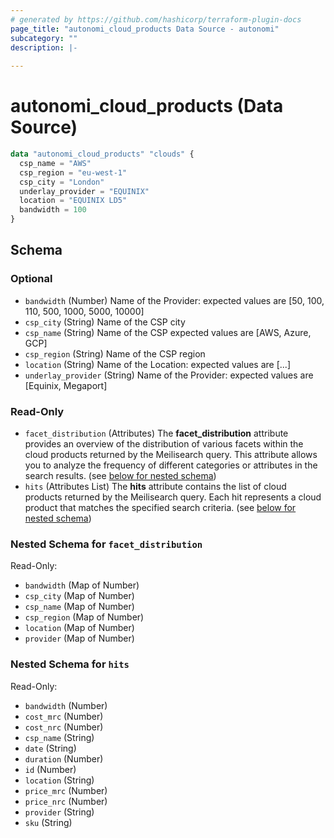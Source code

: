 ```yaml
---
# generated by https://github.com/hashicorp/terraform-plugin-docs
page_title: "autonomi_cloud_products Data Source - autonomi"
subcategory: ""
description: |-
  
---
```


# autonomi_cloud_products (Data Source)

```terraform
data "autonomi_cloud_products" "clouds" {
  csp_name = "AWS"
  csp_region = "eu-west-1"
  csp_city = "London"
  underlay_provider = "EQUINIX"
  location = "EQUINIX LD5"
  bandwidth = 100
} 
```

<!-- schema generated by tfplugindocs -->
## Schema

### Optional

- `bandwidth` (Number) Name of the Provider: expected values are [50, 100, 110, 500, 1000, 5000, 10000]
- `csp_city` (String) Name of the CSP city
- `csp_name` (String) Name of the CSP expected values are [AWS, Azure, GCP]
- `csp_region` (String) Name of the CSP region
- `location` (String) Name of the Location: expected values are [...]
- `underlay_provider` (String) Name of the Provider: expected values are [Equinix, Megaport]

### Read-Only

- `facet_distribution` (Attributes) The **facet_distribution** attribute provides an overview of the distribution of
various facets within the cloud products returned by the Meilisearch query.
This attribute allows you to analyze the frequency of different categories or attributes in the search results.
(see [below for nested schema](#nestedatt--facet_distribution))
- `hits` (Attributes List) The **hits** attribute contains the list of cloud products returned by the Meilisearch
query. Each hit represents a cloud product that matches the specified search criteria.
(see [below for nested schema](#nestedatt--hits))

<a id="nestedatt--facet_distribution"></a>
### Nested Schema for `facet_distribution`

Read-Only:

- `bandwidth` (Map of Number)
- `csp_city` (Map of Number)
- `csp_name` (Map of Number)
- `csp_region` (Map of Number)
- `location` (Map of Number)
- `provider` (Map of Number)

<a id="nestedatt--hits"></a>
### Nested Schema for `hits`

Read-Only:

- `bandwidth` (Number)
- `cost_mrc` (Number)
- `cost_nrc` (Number)
- `csp_name` (String)
- `date` (String)
- `duration` (Number)
- `id` (Number)
- `location` (String)
- `price_mrc` (Number)
- `price_nrc` (Number)
- `provider` (String)
- `sku` (String)
